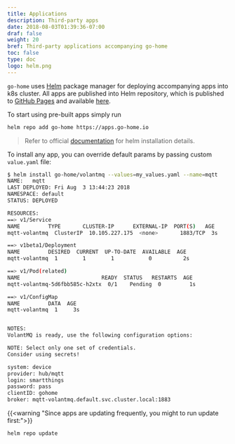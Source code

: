 ```yaml
---
title: Applications
description: Third-party apps
date: 2018-08-03T01:39:36-07:00
draf: false
weight: 20
bref: Third-party applications accompanying go-home 
toc: false
type: doc
logo: helm.png
---
```


`go-home` uses [Helm](https://helm.sh) package manager for deploying accompanying apps into k8s cluster. All apps are published into Helm repository, which is published to [GitHub Pages](https://pages.github.com) and available [here](https://apps.go-home.io).

To start using pre-built apps simply run 

```bash
helm repo add go-home https://apps.go-home.io
```

> Refer to official [documentation](https://docs.helm.sh/using_helm/#installing-helm) for helm installation details.


To install any app, you can override default params by passing custom `value.yaml` file:  

```bash
$ helm install go-home/volantmq --values=my_values.yaml --name=mqtt
NAME:   mqtt
LAST DEPLOYED: Fri Aug  3 13:44:23 2018
NAMESPACE: default
STATUS: DEPLOYED

RESOURCES:
==> v1/Service
NAME         TYPE       CLUSTER-IP      EXTERNAL-IP  PORT(S)   AGE
mqtt-volantmq  ClusterIP  10.105.227.175  <none>       1883/TCP  3s

==> v1beta1/Deployment
NAME         DESIRED  CURRENT  UP-TO-DATE  AVAILABLE  AGE
mqtt-volantmq  1        1        1           0          2s

==> v1/Pod(related)
NAME                          READY  STATUS   RESTARTS  AGE
mqtt-volantmq-5d6fbb585c-h2xtx  0/1    Pending  0         1s

==> v1/ConfigMap
NAME         DATA  AGE
mqtt-volantmq  1     3s


NOTES:
VolantMQ is ready, use the following configuration options:

NOTE: Select only one set of credentials.
Consider using secrets!

system: device
provider: hub/mqtt
login: smartthings
password: pass
clientID: gohome
broker: mqtt-volantmq.default.svc.cluster.local:1883

```

{{<warning "Since apps are updating frequently, you might to run update first:">}}

```bash
helm repo update
```